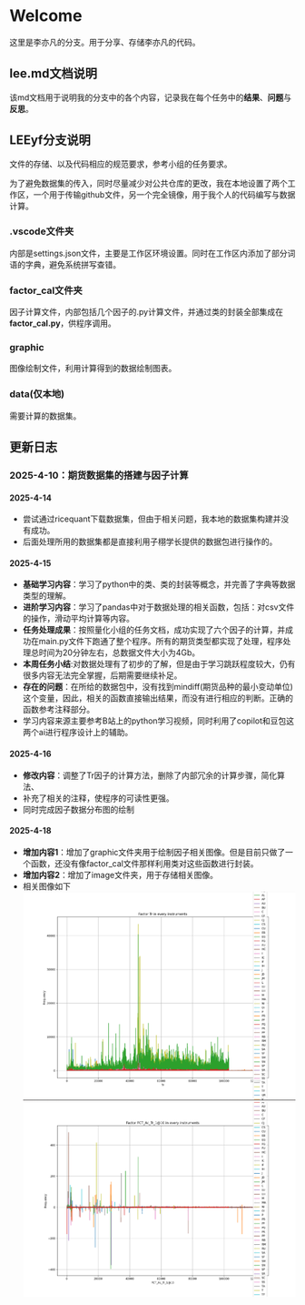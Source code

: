 # Welcome

这里是李亦凡的分支。用于分享、存储李亦凡的代码。

## lee.md文档说明

该md文档用于说明我的分支中的各个内容，记录我在每个任务中的**结果**、**问题**与**反思**。

## LEEyf分支说明

文件的存储、以及代码相应的规范要求，参考小组的任务要求。

为了避免数据集的传入，同时尽量减少对公共仓库的更改，我在本地设置了两个工作区，一个用于传输github文件，另一个完全镜像，用于我个人的代码编写与数据计算。

### .vscode文件夹

内部是settings.json文件，主要是工作区环境设置。同时在工作区内添加了部分词语的字典，避免系统拼写查错。

### factor_cal文件夹

因子计算文件，内部包括几个因子的.py计算文件，并通过类的封装全部集成在**factor_cal.py**，供程序调用。

### graphic

图像绘制文件，利用计算得到的数据绘制图表。

### data(仅本地)

需要计算的数据集。

## 更新日志

### 2025-4-10：期货数据集的搭建与因子计算

#### 2025-4-14

- 尝试通过ricequant下载数据集，但由于相关问题，我本地的数据集构建并没有成功。
- 后面处理所用的数据集都是直接利用子栩学长提供的数据包进行操作的。

#### 2025-4-15

- **基础学习内容**：学习了python中的类、类的封装等概念，并完善了字典等数据类型的理解。
- **进阶学习内容**：学习了pandas中对于数据处理的相关函数，包括：对csv文件的操作，滑动平均计算等内容。
- **任务处理成果**：按照量化小组的任务文档，成功实现了六个因子的计算，并成功在main.py文件下跑通了整个程序。所有的期货类型都实现了处理，程序处理总时间为20分钟左右，总数据文件大小为4Gb。
- **本周任务小结**:对数据处理有了初步的了解，但是由于学习跳跃程度较大，仍有很多内容无法完全掌握，后期需要继续补足。
- **存在的问题**：在所给的数据包中，没有找到mindiff(期货品种的最小变动单位)这个变量，因此，相关的函数直接输出结果，而没有进行相应的判断。正确的函数参考注释部分。
- 学习内容来源主要参考B站上的python学习视频，同时利用了copilot和豆包这两个ai进行程序设计上的辅助。

#### 2025-4-16

- **修改内容**：调整了Tr因子的计算方法，删除了内部冗余的计算步骤，简化算法、
- 补充了相关的注释，使程序的可读性更强。
- 同时完成因子数据分布图的绘制

#### 2025-4-18

- **增加内容1**：增加了graphic文件夹用于绘制因子相关图像。但是目前只做了一个函数，还没有像factor_cal文件那样利用类对这些函数进行封装。
- **增加内容2**：增加了image文件夹，用于存储相关图像。
- 相关图像如下![img.png](images/Tr.png)![img.png](images/FCT_Ac_Tr_1@10.png)